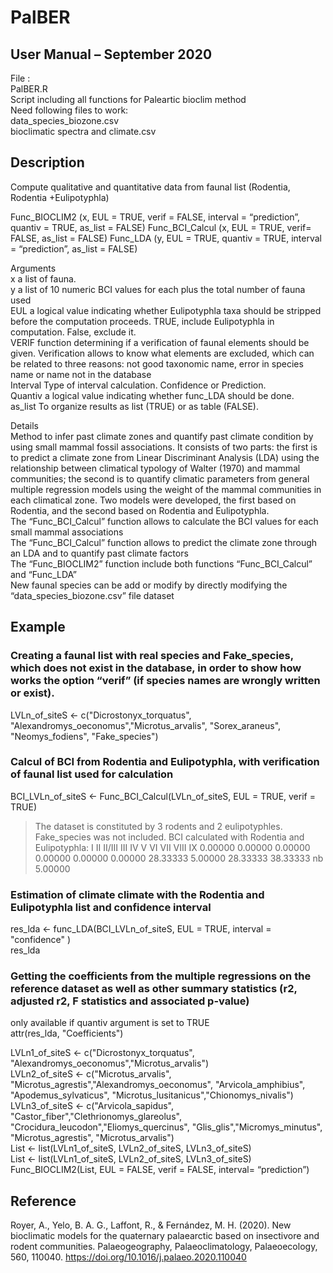 # PalBER
## User Manual – September 2020

File : <br>
PalBER.R<br>
Script including all functions for Paleartic bioclim method<br>
Need following files to work: <br>
data_species_biozone.csv <br>
bioclimatic spectra and climate.csv<br>

## Description 
Compute qualitative and quantitative data from faunal list (Rodentia, Rodentia +Eulipotyphla)<br>
 
Func_BIOCLIM2 (x, EUL = TRUE, verif = FALSE, interval = “prediction”, quantiv = TRUE, as_list = FALSE)
Func_BCI_Calcul (x, EUL = TRUE, verif= FALSE, as_list = FALSE)
Func_LDA (y, EUL = TRUE, quantiv = TRUE, interval = “prediction”, as_list = FALSE)
 
Arguments <br>
x                            a list of fauna. <br>
y                      a list of 10 numeric BCI values for each plus the total number of fauna used<br>
EUL                       a logical value indicating whether Eulipotyphla taxa should be stripped before the computation proceeds. TRUE, include Eulipotyphla in computation. False, exclude it.<br>
VERIF                   function determining if a verification of faunal elements should be given. Verification allows to know what elements are excluded, which can be related to three reasons: not good taxonomic name, error in species name or name not in the database<br>
Interval                Type of interval calculation. Confidence or Prediction.<br>
Quantiv                a logical value indicating whether func_LDA should be done.<br>
as_list             To organize results as list (TRUE) or as table (FALSE).<br>
 
Details <br>
Method to infer past climate zones and quantify past climate condition by using small mammal fossil associations. It consists of two parts: the first is to predict a climate zone from Linear Discriminant Analysis (LDA) using the relationship between climatical typology of Walter (1970) and mammal communities; the second is to quantify climatic parameters from general multiple regression models using the weight of the mammal communities in each climatical zone. Two models were developed, the first based on Rodentia, and the second based on Rodentia and Eulipotyphla. <br>
The “Func_BCI_Calcul” function allows to calculate the BCI values for each small mammal associations <br>
The “Func_BCI_Calcul” function allows to predict the climate zone through an LDA and to quantify past climate factors <br>
The “Func_BIOCLIM2” function include both functions “Func_BCI_Calcul” and “Func_LDA” <br> 
New faunal species can be add or modify by directly modifying the “data_species_biozone.csv” file dataset <br>

## Example
### Creating a faunal list with real species and Fake_species, which does not exist in the database, in order to show how works the option “verif” (if species names are wrongly written or exist).

LVLn_of_siteS <- c("Dicrostonyx_torquatus", "Alexandromys_oeconomus","Microtus_arvalis", "Sorex_araneus", "Neomys_fodiens", "Fake_species")  

### Calcul of BCI from Rodentia and Eulipotyphla, with verification of faunal list used for calculation

BCI_LVLn_of_siteS <- Func_BCI_Calcul(LVLn_of_siteS, EUL = TRUE, verif = TRUE)
 > The dataset is constituted by 3 rodents and 2 eulipotyphles.
> Fake_species was not included.
  > BCI calculated with Rodentia and Eulipotyphla:
>       I       II   II/III      III       IV        V       VI      VII     VIII       IX
> 0.00000  0.00000  0.00000  0.00000  0.00000  0.00000 28.33333  5.00000 28.33333 38.33333
>      nb
> 5.00000

### Estimation of climate climate with the Rodentia and Eulipotyphla list and confidence interval
res_lda <- func_LDA(BCI_LVLn_of_siteS, EUL = TRUE, interval = "confidence" ) <br>
res_lda


### Getting the coefficients from the multiple regressions on the reference dataset as well as other summary statistics (r2, adjusted r2, F statistics and associated p-value)
only available if quantiv argument is set to TRUE <br>
attr(res_lda, "Coefficients")


LVLn1_of_siteS <- c("Dicrostonyx_torquatus", "Alexandromys_oeconomus","Microtus_arvalis") <br>
LVLn2_of_siteS <- c("Microtus_arvalis", "Microtus_agrestis","Alexandromys_oeconomus", "Arvicola_amphibius", "Apodemus_sylvaticus", "Microtus_lusitanicus","Chionomys_nivalis")<br>
LVLn3_of_siteS <- c("Arvicola_sapidus", "Castor_fiber","Clethrionomys_glareolus", "Crocidura_leucodon","Eliomys_quercinus", "Glis_glis","Micromys_minutus", "Microtus_agrestis", "Microtus_arvalis")<br>
List <- list(LVLn1_of_siteS, LVLn2_of_siteS, LVLn3_of_siteS)<br>
List <- list(LVLn1_of_siteS, LVLn2_of_siteS, LVLn3_of_siteS)<br>
Func_BIOCLIM2(List, EUL = FALSE, verif = FALSE, interval= “prediction”)<br>
 
## Reference
Royer, A., Yelo, B. A. G., Laffont, R., & Fernández, M. H. (2020). New bioclimatic models for the quaternary palaearctic based on insectivore and rodent communities. Palaeogeography, Palaeoclimatology, Palaeoecology, 560, 110040. https://doi.org/10.1016/j.palaeo.2020.110040

